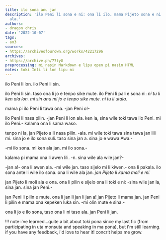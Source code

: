```yaml
---
title: ilo sona anu jan
description: 'ilo Peni li sona e ni: ona li ilo. mama Pijeto sona e ni: ni li lon
  ala.'
authors:
- dragon_chris
date: '2022-10-07'
tags:
- ao3
sources:
- https://archiveofourown.org/works/42217296
archives:
- https://archive.ph/77tyG
preprocessing: mi nasin Markdown e lipu open pi nasin HTML
notes: toki Inli li lon lipu ni
---
```


ilo Peni li lon. ilo Peni li sin.

ilo Peni li sin. taso ona li jo e tenpo sike mute. ilo Peni li pali e sona ni: *ni tu li ken ala lon. mi sin anu mi jo e tenpo sike mute. ni tu li utala.*

mama pi ilo Peni li tawa ona. -jan Peni o!-

ilo Peni li nasa pilin. -jan Peni li lon ala. ken la, sina wile toki tawa ilo Peni. mi ilo Peni.- kalama ona li sama waso.

tenpo ni la, jan Pijeto a li nasa pilin. -ala. mi wile toki tawa sina tawa jan lili mi. sina jo e ilo sona suli. taso sina jan a. sina jo e wawa Awa.-

-mi ilo sona. mi ken ala jan. mi ilo sona.-

kalama pi mama ona li awen lili. -n. sina wile ala wile jan?-

-jan a!- ona li awen ala. -mi wile jan. taso sijelo mi li kiwen.- ona li pakala. ilo sona ante li wile ilo sona. ona li wile ala jan. *jan Pijeto li kama moli e mi.*

jan Pijeto li moli ala e ona. ona li pilin e sijelo ona li toki e ni: -sina wile jan la, sina jan. sina jan Peni.-

jan Peni li pilin e mute. ona li jan li jan li jan a! jan Pijeto li mama jan. jan Peni li pilin e mama ona kepeken luka sin. -mi olin mute e sina.-

ona li jo e ilo sona, taso ona li ni taso ala. jan Peni li jan.

!!! note
    i've learned...quite a bit about toki pona since my last fic (from participating in uta monsuta and speaking in ma pona), but i'm still learning. if you have any feedback, i'd love to hear it! concrit helps me grow.